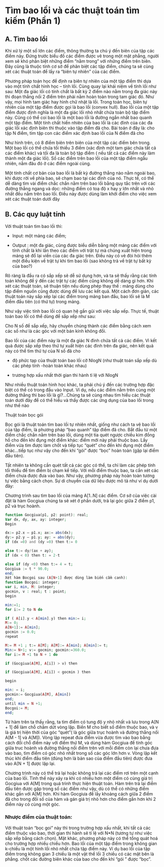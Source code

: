 # Tìm bao lồi và các thuật toán tìm kiếm (Phần 1)


## A. Tìm bao lồi

Khi xử lý một số lớn các điểm, thông thường ta chú ý đến biên của tập các điểm này. Đứng trước biểu đồ các điểm được vẽ trong một mặt phẳng, người xem sẽ khó phân biệt những điểm “nằm trong” với những điểm trên biên. Đây cũng là thuộc tính cơ sở để phân biệt các tập điểm, chúng ta sẽ cùng xét các thuật toán để lấy ra “biên tự nhiên” của các điểm.

Phương pháp toán học để định ra biên tự nhiên của một tập điểm thì dựa vào một tính chất hình học – tính lồi. Cùng quay lại khái niệm về tính lồi như sau: Một đa giác lồi có tính chất là bất kỳ 2 điểm nào nằm trong đa giác này thì đoạn thẳng nối 2 điểm trên phải nằm hoàn toàn trong tam giác đó. Như vậy, mọi hình tam giác hay hình chữ nhật là lồi. Trong toán học, biên tự nhiên của một tập điểm được gọi là bao lồi (convex hull). Bao lồi của một tập điểm được định nghĩa là một đa giác lồi nhỏ nhất chứa toàn bộ tập điểm này. Cũng có thể coi bao lồi là một bao lồi là đường ngắn nhất bao quanh một tập điểm. Một tính chất hiển nhiên của bao lồi là các đỉnh của các đa giác lồi xác định biên thì thuộc vào tập điểm đã cho. Bài toán ở đây là: cho tập N điểm, tìm tập con các điểm xác định bao lồi của N điểm đã cho

Như hình trên, có 8 điểm biên trên biên của một tập các điểm bên trong. Một bao lồi có thể chứa tối thiểu 3 điểm (xác định một tam giác chứa tất cả các điểm khác) và tối đa là toàn bộ tập điểm ( nếu tất cả các điểm này làm thành một đa giác lồi). Số các điểm trên bao lồi của một tập điểm ngẫu nhiên, nằm đâu đó ở các điểm ngoài cùng.

Một tính chất cơ bản của bao lồi là bất kỳ đường thẳng nào nằm ngoài bao, khi được rời về phía bao, sẽ chạm bao tại các đỉnh của nó. Thực tế, có thể dễ dàng tìm vài điểm chắc chắn nằm trên bao lồi bằng quy tắc trên với các đường thẳng ngang và dọc: những điểm có toạ độ x hay y lớn nhất và nhỏ nhất đều nằm trên bao lồi. Điều này được dùng làm khởi điểm cho việc xem xét các thuật toán dưới đây

## B. Các quy luật tính

Với thuật toán tìm bao lồi thì:

- Input: một mảng các điểm;

- Output : một đa giác, cũng được biểu diễn bằng một mảng các điểm với tính chất là khi lần theo các điểm với trật tự mà chúng xuất hiện trong mảng sẽ đổ lại viền của các đa giác trên. Điều này có vẻ đòi hỏi thêm một điều kiện về trật tự khi tìm bao lồi (sao không trả về trật tự bất kỳ của bao?)

Rõ ràng là đầu ra có sắp xếp sẽ dễ sử dụng hơn, và ta sẽ thấy rằng các tính toán không để ý đến các trật tự các điểm cũng không dễ dàng gì hơn. Khi xét các thuật toán, sẽ thuận tiện nếu dùng phép thay thế : mảng dùng cho tập điểm nguồn cũng được dùng để lưu các kết quả. Một cách đơn giản, các thuật toán này sắp xếp lại các điểm trong mảng ban đầu, bao lồi sẽ là M điểm đầu tiên (có thứ tự) trong mảng.

Như vậy việc tính bao lồi có quan hệ gần gũi với việc sắp xếp. Thực tế, thuật toán bao lồi có thể dùng để sắp xếp như sau:

Cho N số để sắp xếp, hãy chuyển chúng thành các điểm bằng cách xem các số như là các góc với một bán kính không đổi.

Bao lồi của các điểm này là một đa giác N đỉnh chứa tất cả các điểm. Vì kết quả được sắp xếp theo thứ tự xuất hiện các đỉnh trên đa giác, nên kết quả này có thể tìm thứ tự của N số đã cho

+ độ phức tạp của thuật toán bao lồi cỡ NlogN (như thuật toán sắp xếp dù các phép tính -hoàn toàn khác nhau)

+ trương hợp xấu nhất thời gian thi hành tỉ lệ với NlogN

Như nhiều thuật toán hình học khác, ta phải chú ý đến các trường hợp đặc biệt có thể có trong đầu vào Input. Ví dụ, nếu các điểm nằm trên cùng một đường thẳng thì bao lồi là gì?...Chúng ta sẽ cùng nhau tìm hiểu các thuật toán dưới đây để có thể hiểu và thấy được các ứng dụng của bao lồi trong như thế nào

Thuật toán bọc gói

Bọc gói là thuật toán tìm bao lồi tự nhiên nhất, giống như cách ta vẽ bao lồi của tập điểm, là phương pháp “bao quanh” tập điểm đã cho. Bắt đầu từ một điểm chắc chắn nằm trên bao lồi, dùng một tia quét ngược chiều kim đồng hồ cho đến khi đụng một điểm khác: điểm mới này phải thuộc bao. Lấy điểm vừa tìm được làm chốt và tiếp tục “quét” cho đến khi đụng một điểm khác…tiếp tục như vậy cho đến khi “gói” được “bọc” hoàn toàn (gặp lại điểm đầu tiên).

Tất nhiên ta không cần quét tất cả các góc có thể, ta chỉ làm các phép tính tối thiểu để tìm điểm bị chạm kế tiếp. Với mỗi điểm thuộc bao, ta cần xét các điểm chưa được đưa vào bao. Như vậy, phương pháp này hoàn toàn tương tự việc bằng cách chọn. Sự di chuyển của dữ liệu được mô tả như ví dụ dưới đây:

Chương trình sau tìm bao lồi của mảng A[1..N] các điểm. Cơ sở của việc cài đặt là hàm Gocgiua chúng ta sẽ xét ở phần dưới, trả lại góc giữa 2 điểm p1, p2 và trục hoành.

```PHP
function Gocgiua(p1, p2: point): real;
Var dx, dy, ax, ay: integer;
Begin

dx:= p2.x – p1.x; ax:= abs(dx);
dy:= p2.y – p1.y; ay: = abs(dy);
if (dx =0) and (dy =0) then t:= 0

else t:= dy/(ax + ay);
if (dx < 0) then t: = 2-t

else if (dy <0) then t:= 4 = t;
Gocgiua := t * 90.0;
end;
Xét hàm Bocgoi sau (A[N+1] được dùng làm biến cầm canh):
function Bocgoi: integer;
var i, min, M: integer;
gocmin, v : real; t : point;
begin

min:=1;
for i:= 2 to N do

if ( A[i].y < A[min].y) then min:= i;
M:= 0;
A[N+1]:= A[min];
gocmin := 0.0;
repeat

M:= M +1 ; t:= A[M]; A[M]:= A[min]; A[min]:= t;
Min:= N+1; v:= gocmin; gocmin:=360.0;
for i:= M +1 to N + 1 do

if (Gocgiua(A[M], A[i]) > v) then

if (Gocgiua(A[M], A[i]) < gocmin ) then

begin

min: = i;
gocmin:= Gocgiua(A[M], A[min])
end;
until min = N +1;
Bocgoi:= M;
end;
```

Từ hàm trên ta thấy rằng, ta tìm điểm có tung độ y nhỏ nhất và lưu trong A[N + 1] để làm chỗ chấm dứt vòng lặp. Biến M cho biết số điểm thuộc bao, và v là giá trị hiện thời của góc “quét”( là góc giữa trục hoành và đường thẳng nối A[M - 1] và A[M]). Vòng lặp repeat đưa điểm vừa được tìm vào bao bằng cách đổi chỗ điểm này với điểm thứ M, và dùng hàm Gocgiua để tính góc giữa truc hoành và đường thẳng nối điểm trên với mỗi điểm còn lại chưa đưa vào bao, tìm điểm có góc nhỏ nhất trong số các góc lớn hơn v. Vòng lặp kết thúc khi điểm đầu tiên (đúng hơn là bản sao của điểm đầu tiên) được đưa vào A[N + 1] được lặp lại.

Chương trình này có thể trả lại hoặc không trả lại các điểm rơi trên một cạnh của bao lồi. Tình thế này xảy ra khi có nhiều hơn một điểm có cùng giá trị Gocgiua với A[M] trong quá trình thực hiện thuật toán. Hàm trên trả lại điểm đầu tiên được gặp trong số các điểm như vậy, dù có thể có những điểm khác gần với A[M] hơn. Khi hàm Gocgiưa để lấy khoảng cách giữa 2 điểm đã cho trong đối số của hàm và gán giá trị nhỏ hơn cho điểm gần hơn khi 2 điểm này có cùng một góc.

### Nhược điểm của thuật toán:

Với thuật toán “bọc goi” này thì trong trường hợp xấu nhất, khi tất cả các điểm thuộc vào bao, thời gian thi hành sẽ tỉ lệ với N*N (tương tự như việc sắp xếp bằng cách chọn). Mặt khác, phương pháp này có thể tổng quát hoá cho trường hợp nhiều chiều hơn. Bao lồi của một tập điểm trong không gian k-chiều là một hình lồi nhỏ nhất chứa tập điểm này. Ví dụ bao lồi của tập điểm trong không gian 3 chiều là một vật thể lồi 3 chiều có các mặt bên là phẳng. chốt các đường biên khác của bao cho đến khi “gói ” được “bọc”.